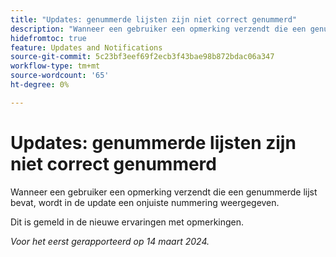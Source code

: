 ```yaml
---
title: "Updates: genummerde lijsten zijn niet correct genummerd"
description: "Wanneer een gebruiker een opmerking verzendt die een genummerde lijst bevat, wordt in de update een onjuiste nummering weergegeven."
hidefromtoc: true
feature: Updates and Notifications
source-git-commit: 5c23bf3eef69f2ecb3f43bae98b872bdac06a347
workflow-type: tm+mt
source-wordcount: '65'
ht-degree: 0%

---
```



# Updates: genummerde lijsten zijn niet correct genummerd

Wanneer een gebruiker een opmerking verzendt die een genummerde lijst bevat, wordt in de update een onjuiste nummering weergegeven.

Dit is gemeld in de nieuwe ervaringen met opmerkingen.

_Voor het eerst gerapporteerd op 14 maart 2024._
